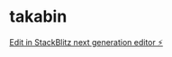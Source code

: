 # takabin

[Edit in StackBlitz next generation editor ⚡️](https://stackblitz.com/~/github.com/Tksagake/takabin)